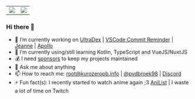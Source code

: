<!-- <div align="center" style="text-align:center">
    <img width="1024" src="https://github.com/Pepijn98/Pepijn98/raw/master/assets/umaru.gif">
</div> -->

<table>
    <tr valign="top">
        <td>
            <img src="https://github-readme-stats.vercel.app/api?username=Pepijn98&show_border=false&show_icons=true&title_color=84ffc8&text_color=fe84fd&bg_color=3c345c&icon_color=62ebfe">
        </td>
        <td>
            <img src="https://github-readme-stats.vercel.app/api/top-langs/?username=Pepijn98&show_border=false&show_icons=true&title_color=84ffc8&text_color=fe84fd&bg_color=3c345c&icon_color=62ebfe">
        </td>
    </tr>
</table>

### Hi there 👋

- 🔭 I’m currently working on [UltraDex](https://github.com/Pepijn98/UltraDex) | [VSCode Commit Reminder](https://github.com/Pepijn98/vscode-commit-reminder) | [Jeanne](https://github.com/Pepijn98/Jeanne) | [Apollo](https://github.com/Pepijn98/Apollo)
- 🌱 I’m currently using/still learning Kotlin, TypeScript and VueJS/NuxtJS
- 💰 I need [sponsors](https://github.com/sponsors/Pepijn98) to keep my projects maintained
- 💬 Ask me about anything
- 📫 How to reach me: root@kurozeropb.info | [@pvdbroek98](https://twitter.com/pvdbroek98) | [Discord](https://discord.gg/p895czC)
- ⚡ Fun fact(s): I recently started to watch anime again ;3 [AniList](https://anilist.co/user/Aesuki/) | I waste a lot of time on Twitch
